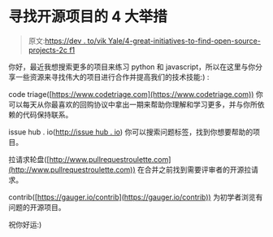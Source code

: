# 寻找开源项目的 4 大举措

> 原文:[https://dev . to/vik Yale/4-great-initiatives-to-find-open-source-projects-2c f1](https://dev.to/vikyale/4-great-initiatives-to-find-open-source-projects-2cf1)

你好，最近我想搜索更多的项目来练习 python 和 javascript，所以在这里与你分享一些资源来寻找伟大的项目进行合作并提高我们的技术技能:) :

code triage([https://www.codetriage.com](https://www.codetriage.com))
你可以每天从你最喜欢的回购协议中拿出一期来帮助你理解和学习更多，并与你所依赖的代码保持联系。

issue hub . io([http://issue hub . io](http://issuehub.io))
你可以搜索问题标签，找到你想要帮助的项目。

拉请求轮盘([http://www.pullrequestroulette.com](http://www.pullrequestroulette.com))
在合并之前找到需要评审者的开源拉请求。

contrib([https://gauger.io/contrib](https://gauger.io/contrib))
为初学者浏览有问题的开源项目。

祝你好运:)